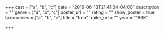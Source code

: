 +++
cast = ["a", "b", "c"]
date = "2016-06-13T21:41:34-04:00"
description = ""
genre = ["a", "b", "c"]
poster_url = ""
rating = ""
show_poster = true
taxonomies = ["a", "b", "c"]
title = "tron"
trailer_url = ""
year = "1998"

+++

